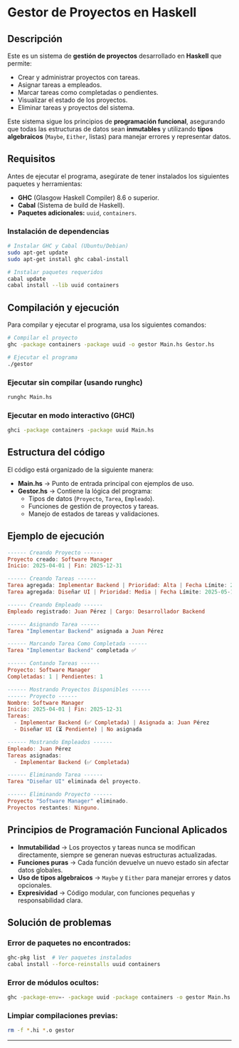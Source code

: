 # Gestor de Proyectos en Haskell

## Descripción

Este es un sistema de **gestión de proyectos** desarrollado en **Haskell** que permite:

- Crear y administrar proyectos con tareas.
- Asignar tareas a empleados.
- Marcar tareas como completadas o pendientes.
- Visualizar el estado de los proyectos.
- Eliminar tareas y proyectos del sistema.

Este sistema sigue los principios de **programación funcional**, asegurando que todas las estructuras de datos sean **inmutables** y utilizando **tipos algebraicos** (`Maybe`, `Either`, listas) para manejar errores y representar datos.

## Requisitos

Antes de ejecutar el programa, asegúrate de tener instalados los siguientes paquetes y herramientas:

- **GHC** (Glasgow Haskell Compiler) 8.6 o superior.
- **Cabal** (Sistema de build de Haskell).
- **Paquetes adicionales:** `uuid`, `containers`.

### Instalación de dependencias

```bash
# Instalar GHC y Cabal (Ubuntu/Debian)
sudo apt-get update
sudo apt-get install ghc cabal-install

# Instalar paquetes requeridos
cabal update
cabal install --lib uuid containers
```

## Compilación y ejecución

Para compilar y ejecutar el programa, usa los siguientes comandos:

```bash
# Compilar el proyecto
ghc -package containers -package uuid -o gestor Main.hs Gestor.hs

# Ejecutar el programa
./gestor
```

### Ejecutar sin compilar (usando runghc)

```bash
runghc Main.hs
```

### Ejecutar en modo interactivo (GHCI)

```bash
ghci -package containers -package uuid Main.hs
```

## Estructura del código

El código está organizado de la siguiente manera:

- **Main.hs** → Punto de entrada principal con ejemplos de uso.
- **Gestor.hs** → Contiene la lógica del programa:
  - Tipos de datos (`Proyecto`, `Tarea`, `Empleado`).
  - Funciones de gestión de proyectos y tareas.
  - Manejo de estados de tareas y validaciones.

## Ejemplo de ejecución

```haskell
------ Creando Proyecto ------
Proyecto creado: Software Manager
Inicio: 2025-04-01 | Fin: 2025-12-31

------ Creando Tareas ------
Tarea agregada: Implementar Backend | Prioridad: Alta | Fecha Límite: 2025-06-30
Tarea agregada: Diseñar UI | Prioridad: Media | Fecha Límite: 2025-05-15

------ Creando Empleado ------
Empleado registrado: Juan Pérez | Cargo: Desarrollador Backend

------ Asignando Tarea ------
Tarea "Implementar Backend" asignada a Juan Pérez

------ Marcando Tarea Como Completada ------
Tarea "Implementar Backend" completada ✅

------ Contando Tareas ------
Proyecto: Software Manager
Completadas: 1 | Pendientes: 1

------ Mostrando Proyectos Disponibles ------
------ Proyecto ------
Nombre: Software Manager
Inicio: 2025-04-01 | Fin: 2025-12-31
Tareas:
  - Implementar Backend (✅ Completada) | Asignada a: Juan Pérez
  - Diseñar UI (⏳ Pendiente) | No asignada

------ Mostrando Empleados ------
Empleado: Juan Pérez
Tareas asignadas:
  - Implementar Backend (✅ Completada)

------ Eliminando Tarea ------
Tarea "Diseñar UI" eliminada del proyecto.

------ Eliminando Proyecto ------
Proyecto "Software Manager" eliminado.
Proyectos restantes: Ninguno.
```

## Principios de Programación Funcional Aplicados

- **Inmutabilidad** → Los proyectos y tareas nunca se modifican directamente, siempre se generan nuevas estructuras actualizadas.
- **Funciones puras** → Cada función devuelve un nuevo estado sin afectar datos globales.
- **Uso de tipos algebraicos** → `Maybe` y `Either` para manejar errores y datos opcionales.
- **Expresividad** → Código modular, con funciones pequeñas y responsabilidad clara.

## Solución de problemas

### Error de paquetes no encontrados:

```bash
ghc-pkg list  # Ver paquetes instalados
cabal install --force-reinstalls uuid containers
```

### Error de módulos ocultos:

```bash
ghc -package-env=- -package uuid -package containers -o gestor Main.hs Gestor.hs
```

### Limpiar compilaciones previas:

```bash
rm -f *.hi *.o gestor
```

---
